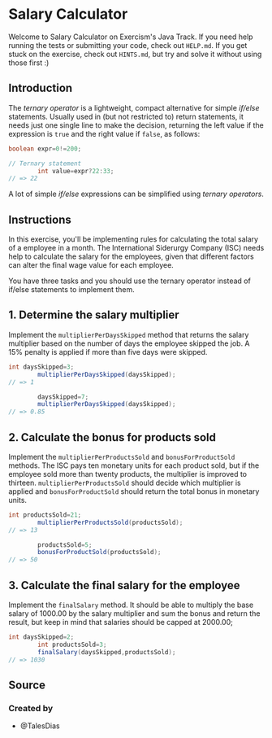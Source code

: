 # Salary Calculator

Welcome to Salary Calculator on Exercism's Java Track. If you need help running the tests or submitting your code, check
out `HELP.md`. If you get stuck on the exercise, check out `HINTS.md`, but try and solve it without using those first :)

## Introduction

The _ternary operator_ is a lightweight, compact alternative for simple _if/else_ statements. Usually used in (but not
restricted to) return statements, it needs just one single line to make the decision, returning the left value if the
expression is `true` and the right value if `false`, as follows:

```java
boolean expr=0!=200;

// Ternary statement
        int value=expr?22:33;
// => 22
```

A lot of simple _if/else_ expressions can be simplified using _ternary operators_.

## Instructions

In this exercise, you'll be implementing rules for calculating the total salary of a employee in a month. The
International Siderurgy Company (ISC) needs help to calculate the salary for the employees, given that different factors
can alter the final wage value for each employee.

You have three tasks and you should use the ternary operator instead of if/else statements to implement them.

## 1. Determine the salary multiplier

Implement the `multiplierPerDaysSkipped` method that returns the salary multiplier based on the number of days the
employee skipped the job. A 15% penalty is applied if more than five days were skipped.

```java
int daysSkipped=3;
        multiplierPerDaysSkipped(daysSkipped);
// => 1

        daysSkipped=7;
        multiplierPerDaysSkipped(daysSkipped);
// => 0.85
```

## 2. Calculate the bonus for products sold

Implement the `multiplierPerProductsSold` and `bonusForProductSold` methods. The ISC pays ten monetary units for each
product sold, but if the employee sold more than twenty products, the multiplier is improved to
thirteen. `multiplierPerProductsSold` should decide which multiplier is applied and `bonusForProductSold` should return
the total bonus in monetary units.

```java
int productsSold=21;
        multiplierPerProductsSold(productsSold);
// => 13

        productsSold=5;
        bonusForProductSold(productsSold);
// => 50
```

## 3. Calculate the final salary for the employee

Implement the `finalSalary` method. It should be able to multiply the base salary of 1000.00 by the salary multiplier
and sum the bonus and return the result, but keep in mind that salaries should be capped at 2000.00;

```java
int daysSkipped=2;
        int productsSold=3;
        finalSalary(daysSkipped,productsSold);
// => 1030
```

## Source

### Created by

- @TalesDias